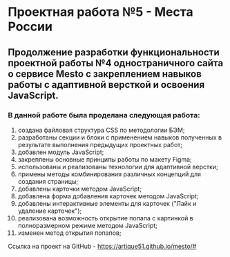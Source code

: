 # Проектная работа №5 - Места России

## Продолжение разработки функциональности проектной работы №4 одностраничного сайта о сервисе Mesto с закреплением навыков работы с адаптивной версткой и освоения JavaScript.

### В данной работе была проделана следующая работа:
1. создана файловая структура CSS по методологии БЭМ;
2. разработаны секции и блоки с применением навыков полученных в результате выполнения предыдущих проектных работ;
3. добавлен модуль JavaScript;
4. закреплены основные принципы работы по макету Figma;
5. использованы и реализованы технологии для адаптивной верстки;
6. примены методы комбинирования различных концепций для создания страницы;
7. добавлены карточки методом JavaScript;
8. добавлена форма добавления карточек методом JavaScript;
9. добавлены интерактивные элементы для карточек ("Лайк и удаление карточек");
10. реализована возможность открытие попапа с картинкой в полноразмерном режиме методом JavaScript;
11. изменен метод открытия попапов;

Ссылка на проект на GitHub - https://artique51.github.io/mesto/#
